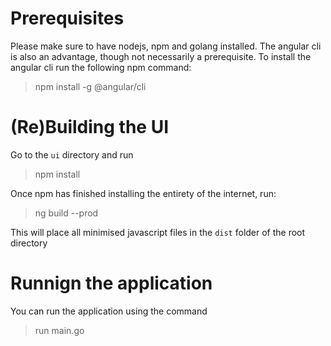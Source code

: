 # Prerequisites
Please make sure to have nodejs, npm and golang installed. The angular cli is also an advantage, though not necessarily a prerequisite. 
To install the angular cli run the following npm command:

> npm install -g @angular/cli

# (Re)Building the UI
Go to the `ui` directory and run

> npm install

Once npm has finished installing the entirety of the internet, run:

>  ng build --prod

This will place all minimised javascript files in the `dist` folder of the root directory

# Runnign the application
You can run the application using the command

> run main.go